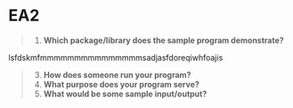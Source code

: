 # EA2

> 1. **Which package/library does the sample program demonstrate?**

 lsfdskmfmmmmmmmmmmmmmmmsadjasfdoreqiwhfoajis

 
> 3. **How does someone run your program?**
> 4. **What purpose does your program serve?**
> 5. **What would be some sample input/output?**
